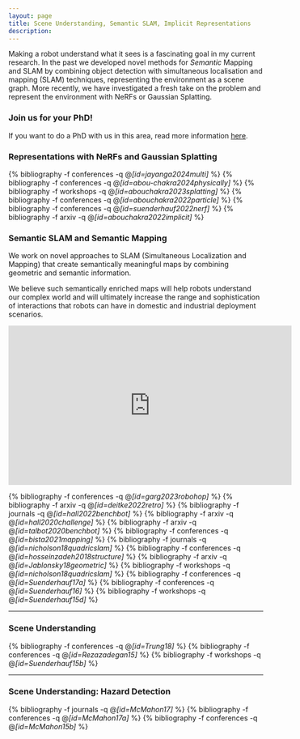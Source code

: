 ```yaml
---
layout: page
title: Scene Understanding, Semantic SLAM, Implicit Representations
description:
---
```


Making a robot understand what it sees is a fascinating goal in my current research.
In the past we developed novel methods for _Semantic_ Mapping and SLAM by combining object detection with simultaneous localisation and mapping (SLAM) techniques, representing the environment as a scene graph.
More recently, we have investigated a fresh take on the problem and represent the environment with NeRFs or Gaussian Splatting.

<!-- The problem of Simultaneous Localization and Mapping (SLAM) describes the process of a robot building a map of its unknown environment, and at the same time using this still incomplete map to determine the robot’s position, and to navigate.

SLAM is not unlike what seafarers in the past had to do when they explored the coast of a new continent for the first time.

Most current SLAM systems are still based on primitive geometric features such as points, lines, or planes. The created maps therefore carry geometric information, but no immediate semantic information. For instance in the image below, we see a map consisting of many individual points.

For us humans it is quite easy to identify individual objects such as monitors or chairs in this point cloud map. We automatically connect meaning (semantics) to the geometric structure we see. For a robot however, interpreting the map in this semantic way is a very hard problem.

A robot that uses this point cloud map – for instance for navigation – can understand that something is in its way, but it does not know what kind of object it is: which of these many points are part of a chair? Which represent a monitor? Which belong to a human office worker?

**Semantic Mapping** enriches the geometric map by semantic information. We can see below how some points in the map got identified as belonging to an object of a certain type. We illustrate this by assigning different colors to different object types, e.g. light blue for monitors and dark blue for keyboards.


**Semantic SLAM** goes one step further. Semantic SLAM uses objects as the central entities in the map (instead of primitives such as points). The objects carry semantic meaning, such as class labels or affordances. This -->


### Join us for your PhD!
If you want to do a PhD with us in this area, read more information [here](../../jobs).


### Representations with NeRFs and Gaussian Splatting

{% bibliography -f conferences -q @*[id=jayanga2024multi]* %}
{% bibliography -f conferences -q @*[id=abou-chakra2024physically]* %}
{% bibliography -f workshops -q @*[id=abouchakra2023splatting]* %}
{% bibliography -f conferences -q @*[id=abouchakra2022particle]* %}
{% bibliography -f conferences -q @*[id=suenderhauf2022nerf]* %}
{% bibliography -f arxiv -q @*[id=abouchakra2022implicit]* %}


### Semantic SLAM and Semantic Mapping
We work on novel approaches to SLAM (Simultaneous Localization and Mapping) that create semantically meaningful maps by combining geometric and semantic information.

We believe such semantically enriched maps will help robots understand our complex world and will ultimately increase the range and sophistication of interactions that robots can have in domestic and industrial deployment scenarios.

<!-- Read more on our dedicated project website [semanticslam.ai](http://www.semanticslam.ai). -->

<center>
<iframe width="560" height="315" src="https://www.youtube.com/embed/w1-INFCpc20" frameborder="0" allow="autoplay; encrypted-media" allowfullscreen></iframe>
</center>

{% bibliography -f conferences -q @*[id=garg2023robohop]* %}
{% bibliography -f arxiv -q @*[id=deitke2022retro]* %}
{% bibliography -f journals -q @*[id=hall2022benchbot]* %}
{% bibliography -f arxiv -q @*[id=hall2020challenge]* %}
{% bibliography -f arxiv -q @*[id=talbot2020benchbot]* %}
{% bibliography -f conferences -q @*[id=bista2021mapping]* %}
{% bibliography -f journals -q @*[id=nicholson18quadricslam]* %}
{% bibliography -f conferences -q @*[id=hosseinzadeh2018structure]* %}
{% bibliography -f arxiv -q @*[id=Jablonsky18geometric]* %}
{% bibliography -f workshops -q @*[id=nicholson18quadricslam]* %}
{% bibliography -f conferences -q @*[id=Suenderhauf17a]* %}
{% bibliography -f conferences -q @*[id=Suenderhauf16]* %}
{% bibliography -f workshops -q @*[id=Suenderhauf15d]* %}

---


### Scene Understanding
{% bibliography -f conferences -q @*[id=Trung18]* %}
{% bibliography -f conferences -q @*[id=Rezazadegan15]* %}
{% bibliography -f workshops -q @*[id=Suenderhauf15b]* %}

---

### Scene Understanding: Hazard Detection
{% bibliography -f journals -q @*[id=McMahon17]* %}
{% bibliography -f conferences -q @*[id=McMahon17a]* %}
{% bibliography -f conferences -q @*[id=McMahon15b]* %}
